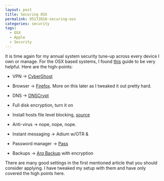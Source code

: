 ```yaml
---
layout: post
title: Securing OSX
permalink: 05172016-securing-osx
categories: security
tags:
  - OSX
  - Apple
  - Security
---
```


It is time again for my annual system security tune-up across every device I own or manage.  For the OSX based systems, I found [this](https://github.com/drduh/OS-X-Security-and-Privacy-Guide) guide to be very helpful.  Here are the high-points:

  * VPN -> [CyberGhost](http://www.cyberghostvpn.com)

  * Browser -> [Firefox](https://www.mozilla.org/en-US/firefox/new/).  More on this later as I tweaked it out pretty hard.

  * DNS -> [DNSCrypt](https://github.com/alterstep/dnscrypt-osxclient)

  * Full disk encryption, turn it on

  * Install hosts file level blocking, [source](https://github.com/StevenBlack/hosts)

  * Anti-virus -> nope, nope, nope.

  * Instant messaging -> Adium w/OTR &

  * Password manager -> [Pass](https://www.passwordstore.org/)

  * Backups -> [Arq Backup](https://www.arqbackup.com/) with encryption

There are many good settings in the first mentioned article that you should consider applying.  I have tweaked my setup with them and have only covered the high points here. 
